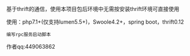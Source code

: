 基于thrift的通信，使用本项目包后环境中无需按安装thrift环境可直接使用

使用：php7.1+(仅支持lumen5.5+)，Swoole4.2+，spring boot，thrift0.12



    编写rpc服务启动脚本
    

作者qq:449063862
